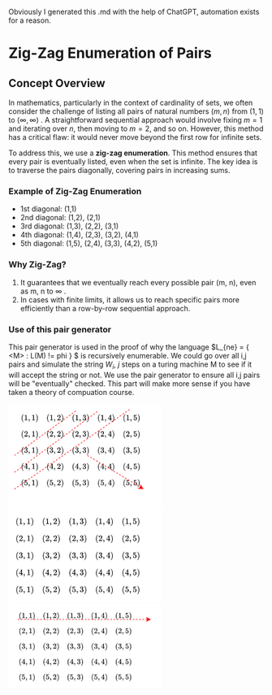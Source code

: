 Obviously I generated this .md with the help of ChatGPT, automation exists for a reason.

# Zig-Zag Enumeration of Pairs

## Concept Overview

In mathematics, particularly in the context of cardinality of sets, we often consider the challenge of listing all pairs of natural numbers $(m, n)$ from $(1,1)$ to $(\infty, \infty)$ . 
A straightforward sequential approach would involve fixing $m = 1$ and iterating over $n$, then moving to $m = 2$, and so on. However,
this method has a critical flaw: it would never move beyond the first row for infinite sets.

To address this, we use a **zig-zag enumeration**. 
This method ensures that every pair is eventually listed, even when the set is infinite. 
The key idea is to traverse the pairs diagonally, covering pairs in increasing sums.

### Example of Zig-Zag Enumeration
- 1st diagonal: (1,1)
- 2nd diagonal: (1,2), (2,1)
- 3rd diagonal: (1,3), (2,2), (3,1)
- 4th diagonal: (1,4), (2,3), (3,2), (4,1)
- 5th diagonal: (1,5), (2,4), (3,3), (4,2), (5,1)

### Why Zig-Zag?
1. It guarantees that we eventually reach every possible pair (m, n), even as m, n to $\infty$ .
2. In cases with finite limits, it allows us to reach specific pairs more efficiently than a row-by-row sequential approach.



### Use of this pair generator

This pair generator is used in the proof of why the language $L_{ne} = \{ \<M\> :  L(M) != phi \} $ is recursively enumerable.
We could go over all i,j pairs and simulate the string  $W_{i}$,  $j$ steps on a turing machine M to see if it will accept the string or not.
We use the pair generator to ensure all i,j pairs will be "eventually" checked.
This part will make more sense if you have taken a theory of compuation course.

<img src="GeneratedPairs.png" alt="Generated Pairs" width="300">
<img src="Pairs.png" alt="Pairs" width="300">
<img src="SequentialPairs.png" alt="Sequential Pairs" width="300">



